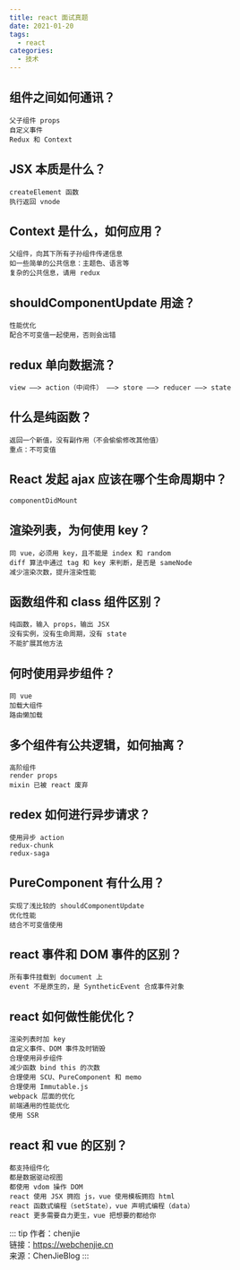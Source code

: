 ```yaml
---
title: react 面试真题
date: 2021-01-20
tags:
  - react
categories:
  - 技术
---
```


## 组件之间如何通讯？
    父子组件 props
    自定义事件
    Redux 和 Context

## JSX 本质是什么？
    createElement 函数
    执行返回 vnode

## Context 是什么，如何应用？
    父组件，向其下所有子孙组件传递信息
    如一些简单的公共信息：主题色、语言等
    复杂的公共信息，请用 redux

## shouldComponentUpdate 用途？
    性能优化
    配合不可变值一起使用，否则会出错

## redux 单向数据流？
    view ——> action（中间件） ——> store ——> reducer ——> state

## 什么是纯函数？
    返回一个新值，没有副作用（不会偷偷修改其他值）
    重点：不可变值

## React 发起 ajax 应该在哪个生命周期中？
    componentDidMount

## 渲染列表，为何使用 key？
    同 vue，必须用 key，且不能是 index 和 random
    diff 算法中通过 tag 和 key 来判断，是否是 sameNode
    减少渲染次数，提升渲染性能

## 函数组件和 class 组件区别？
    纯函数，输入 props，输出 JSX
    没有实例，没有生命周期，没有 state
    不能扩展其他方法

## 何时使用异步组件？
    同 vue
    加载大组件
    路由懒加载

## 多个组件有公共逻辑，如何抽离？
    高阶组件
    render props
    mixin 已被 react 废弃

## redex 如何进行异步请求？
    使用异步 action
    redux-chunk
    redux-saga

## PureComponent 有什么用？
    实现了浅比较的 shouldComponentUpdate
    优化性能
    结合不可变值使用

## react 事件和 DOM 事件的区别？
    所有事件挂载到 document 上
    event 不是原生的，是 SyntheticEvent 合成事件对象

## react 如何做性能优化？
    渲染列表时加 key
    自定义事件、DOM 事件及时销毁
    合理使用异步组件
    减少函数 bind this 的次数
    合理使用 SCU、PureComponent 和 memo
    合理使用 Immutable.js
    webpack 层面的优化
    前端通用的性能优化
    使用 SSR

## react 和 vue 的区别？
    都支持组件化
    都是数据驱动视图
    都使用 vdom 操作 DOM
    react 使用 JSX 拥抱 js，vue 使用模板拥抱 html
    react 函数式编程（setState），vue 声明式编程（data）
    react 更多需要自力更生，vue 把想要的都给你

::: tip
作者：chenjie <br>
链接：https://webchenjie.cn <br>
来源：ChenJieBlog
:::
